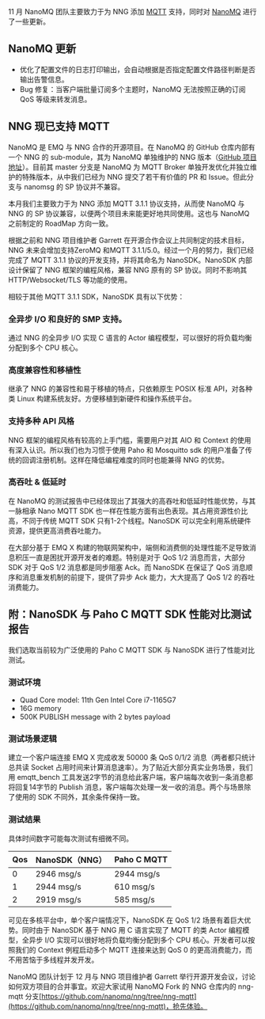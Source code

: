 11 月 NanoMQ 团队主要致力于为 NNG 添加 [MQTT](https://www.emqx.com/zh/mqtt) 支持，同时对 [NanoMQ](https://nanomq.io/zh) 进行了一些更新。

## NanoMQ 更新

- 优化了配置文件的日志打印输出，会自动根据是否指定配置文件路径判断是否输出告警信息。
- Bug 修复：当客户端批量订阅多个主题时，NanoMQ 无法按照正确的订阅 QoS 等级来转发消息。

## NNG 现已支持 MQTT

NanoMQ 是 EMQ 与 NNG 合作的开源项目。在 NanoMQ 的 GitHub 仓库内部有一个 NNG 的 sub-module，其为 NanoMQ 单独维护的 NNG 版本（[GitHub 项目地址](https://github.com/nanomq/nng/tree/master)）。目前其 master 分支是 NanoMQ 为 MQTT Broker 单独开发优化并独立维护的特殊版本，从中我们已经为 NNG 提交了若干有价值的 PR 和 Issue。但此分支与 nanomsg 的 SP 协议并不兼容。

本月我们主要致力于为 NNG 添加 MQTT 3.1.1 协议支持，从而使 NanoMQ 与 NNG 的 SP 协议兼容，以便两个项目未来能更好地共同使用。这也与 NanoMQ 之前制定的 RoadMap 方向一致。

根据之前和 NNG 项目维护者 Garrett 在开源合作会议上共同制定的技术目标，NNG 未来会增加支持ZeroMQ 和MQTT 3.1.1/5.0。经过一个月的努力，我们已经完成了 MQTT 3.1.1 协议的开发支持，并将其命名为 NanoSDK。NanoSDK 内部设计保留了 NNG 框架的编程风格，兼容 NNG 原有的 SP 协议。同时不影响其 HTTP/Websocket/TLS 等功能的使用。

相较于其他 MQTT 3.1.1 SDK，NanoSDK 具有以下优势：

### **全异步 I/O 和良好的 SMP 支持**。

通过 NNG 的全异步 I/O 实现 C 语言的 Actor 编程模型，可以很好的将负载均衡分配到多个 CPU 核心。

### **高度兼容性和移植性**

继承了 NNG 的兼容性和易于移植的特点，只依赖原生 POSIX 标准 API，对各种类 Linux 构建系统友好。方便移植到新硬件和操作系统平台。

### 支持多种 API 风格

NNG 框架的编程风格有较高的上手门槛，需要用户对其 AIO 和 Context 的使用有深入认识。所以我们也为习惯于使用 Paho 和 Mosquitto sdk 的用户准备了传统的回调注册机制。这样在降低编程难度的同时也能兼得 NNG 的优势。

### 高吞吐 **&** **低延时**

在 NanoMQ 的测试报告中已经体现出了其强大的高吞吐和低延时性能优势，与其一脉相承 Nano MQTT SDK 也一样在性能方面有出色表现。其占用资源性价比高，不同于传统 MQTT SDK 只有1-2个线程。NanoSDK 可以完全利用系统硬件资源，提供更高消费吞吐能力。

在大部分基于 EMQ X 构建的物联网架构中，端侧和消费侧的处理性能不足导致消息积压一直是困扰开源开发者的难题。特别是对于 QoS 1/2 消息而言，大部分 SDK 对于 QoS 1/2 消息都是同步阻塞 Ack。而 NanoSDK 在保证了 QoS 消息顺序和消息重发机制的前提下，提供了异步 Ack 能力，大大提高了 QoS 1/2 的吞吐消费能力。

## 附：NanoSDK 与 Paho C MQTT SDK 性能对比测试报告

我们选取当前较为广泛使用的 Paho C MQTT SDK 与 NanoSDK 进行了性能对比测试。

### 测试环境

- Quad Core model: 11th Gen Intel Core i7-1165G7
- 16G memory
- 500K PUBLISH message with 2 bytes payload

### 测试场景逻辑

建立一个客户端连接 EMQ X 完成收发 50000 条 QoS 0/1/2 消息（两者都只统计总共读 Socket 占用时间来计算消息速率）。为了贴近大部分真实业务场景，我们用 emqtt_bench 工具发送2字节的消息给此客户端，客户端每次收到一条消息都将回复14字节的 Publish 消息，客户端每次处理一发一收的消息。两个与场景除了使用的 SDK 不同外，其余条件保持一致。

### 测试结果

具体时间数字可能每次测试有细微不同。

| Qos  | NanoSDK（NNG） | Paho C MQTT |
| :--- | :------------- | :---------- |
| 0    | 2946 msg/s     | 2944 msg/s  |
| 1    | 2944 msg/s     | 610 msg/s   |
| 2    | 2919 msg/s     | 585 msg/s   |

可见在多核平台中，单个客户端情况下，NanoSDK 在 QoS 1/2 场景有着巨大优势。同时由于 NanoSDK 基于 NNG 用 C 语言实现了 MQTT 的类 Actor 编程模型，全异步 I/O 实现可以很好地将负载均衡分配到多个 CPU 核心。开发者可以按照我们的 Context 例程启动多个 MQTT 连接来达到 QoS 0 的更高消费能力，而不用苦恼于多线程并发开发。

NanoMQ 团队计划于 12 月与 NNG 项目维护者 Garrett 举行开源开发会议，讨论如何双方项目的合并事宜。欢迎大家试用 NanoMQ Fork 的 NNG 仓库内的 nng-mqtt 分支[https://github.com/nanomq/nng/tree/nng-mqtt](https://github.com/nanomq/nng/tree/nng-mqtt)，抢先体验。
